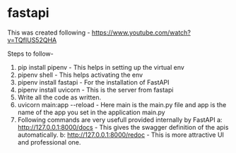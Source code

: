 # fastapi
This was created following - https://www.youtube.com/watch?v=TQfIUS52QHA

Steps to follow-
1. pip install pipenv - This helps in setting up the virtual env
2. pipenv shell - This helps activating the env
3. pipenv install fastapi - For the installation of FastAPI
4. pipenv install uvicorn - This is the server from fastapi 
5. Write all the code as written.
6. uvicorn main:app --reload - Here main is the main.py file and app is the name of the app you set in the application main.py
7. Following commands are very usefull provided internally by FastAPI
    a: http://127.0.0.1:8000/docs - This gives the swagger definition of the apis automatically.
    b: http://127.0.0.1:8000/redoc - This is more attractive UI and professional one.